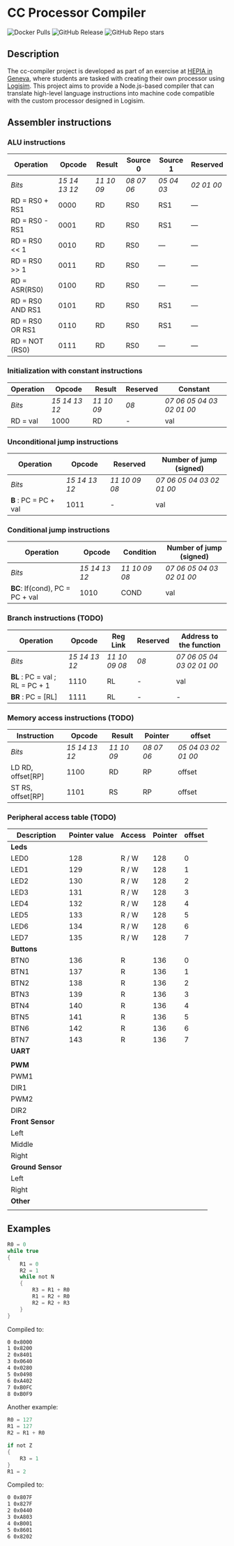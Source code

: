 # CC Processor Compiler

![Docker Pulls](https://img.shields.io/docker/pulls/canardconfit/cc-compiler)
![GitHub Release](https://img.shields.io/github/v/release/CanardConfit/cc-compiler)
![GitHub Repo stars](https://img.shields.io/github/stars/CanardConfit/cc-compiler)

## Description

The cc-compiler project is developed as part of an exercise at [HEPIA in Geneva](https://www.hesge.ch/hepia/), where students are tasked with creating their own processor using [Logisim](https://github.com/logisim-evolution/logisim-evolution). This project aims to provide a Node.js-based compiler that can translate high-level language instructions into machine code compatible with the custom processor designed in Logisim.

## Assembler instructions

### ALU instructions

| Operation        | Opcode        | Result     | Source 0   | Source 1   | Reserved   |
|------------------|---------------|------------|------------|------------|------------|
| *Bits*           | *15 14 13 12* | *11 10 09* | *08 07 06* | *05 04 03* | *02 01 00* |
| RD = RS0 + RS1   | 0000          | RD         | RS0        | RS1        | —          |
| RD = RS0 - RS1   | 0001          | RD         | RS0        | RS1        | —          |
| RD = RS0 << 1    | 0010          | RD         | RS0        | —          | —          |
| RD = RS0 >> 1    | 0011          | RD         | RS0        | —          | —          |
| RD = ASR(RS0)    | 0100          | RD         | RS0        | —          | —          |
| RD = RS0 AND RS1 | 0101          | RD         | RS0        | RS1        | —          |
| RD = RS0 OR RS1  | 0110          | RD         | RS0        | RS1        | —          |
| RD = NOT (RS0)   | 0111          | RD         | RS0        | —          | —          |

### Initialization with constant instructions

| Operation | Opcode        | Result     | Reserved | Constant                  |
|-----------|---------------|------------|----------|---------------------------|
| *Bits*    | *15 14 13 12* | *11 10 09* | *08*     | *07 06 05 04 03 02 01 00* |
| RD = val  | 1000          | RD         | -        | val                       |

### Unconditional jump instructions

| Operation             | Opcode        | Reserved      | Number of jump (signed)   |
|-----------------------|---------------|---------------|---------------------------|
| *Bits*                | *15 14 13 12* | *11 10 09 08* | *07 06 05 04 03 02 01 00* |
| **B** : PC = PC + val | 1011          | -             | val                       |

### Conditional jump instructions

| Operation                       | Opcode        | Condition     | Number of jump (signed)   |
|---------------------------------|---------------|---------------|---------------------------|
| *Bits*                          | *15 14 13 12* | *11 10 09 08* | *07 06 05 04 03 02 01 00* |
| **BC**: If(cond), PC = PC + val | 1010          | COND          | val                       |

### Branch instructions (TODO)

| Operation                       | Opcode        | Reg Link      | Reserved | Address to the function   |
|---------------------------------|---------------|---------------|----------|---------------------------|
| *Bits*                          | *15 14 13 12* | *11 10 09 08* | *08*     | *07 06 05 04 03 02 01 00* |
| **BL** : PC = val ; RL = PC + 1 | 1110          | RL            | -        | val                       |
| **BR** : PC = [RL]              | 1111          | RL            | -        | -                         |

### Memory access instructions (TODO)

| Instruction       | Opcode        | Result     | Pointer    | offset              |
|-------------------|---------------|------------|------------|---------------------|
| *Bits*            | *15 14 13 12* | *11 10 09* | *08 07 06* | *05 04 03 02 01 00* |
| LD RD, offset[RP] | 1100          | RD         | RP         | offset              |
| ST RS, offset[RP] | 1101          | RS         | RP         | offset              |

### Peripheral access table (TODO)

| Description       | Pointer value | Access | Pointer | offset |
| ----------------- | ------------- | ------ | ------- | ------ |
| **Leds**          |               |        |         |        |
| LED0              | 128           | R / W  | 128     | 0      |
| LED1              | 129           | R / W  | 128     | 1      |
| LED2              | 130           | R / W  | 128     | 2      |
| LED3              | 131           | R / W  | 128     | 3      |
| LED4              | 132           | R / W  | 128     | 4      |
| LED5              | 133           | R / W  | 128     | 5      |
| LED6              | 134           | R / W  | 128     | 6      |
| LED7              | 135           | R / W  | 128     | 7      |
| **Buttons**       |               |        |         |        |
| BTN0              | 136           | R      | 136     | 0      |
| BTN1              | 137           | R      | 136     | 1      |
| BTN2              | 138           | R      | 136     | 2      |
| BTN3              | 139           | R      | 136     | 3      |
| BTN4              | 140           | R      | 136     | 4      |
| BTN5              | 141           | R      | 136     | 5      |
| BTN6              | 142           | R      | 136     | 6      |
| BTN7              | 143           | R      | 136     | 7      |
| **UART**          |               |        |         |        |
|                   |               |        |         |        |
| **PWM**           |               |        |         |        |
| PWM1              |               |        |         |        |
| DIR1              |               |        |         |        |
| PWM2              |               |        |         |        |
| DIR2              |               |        |         |        |
| **Front Sensor**  |               |        |         |        |
| Left              |               |        |         |        |
| Middle            |               |        |         |        |
| Right             |               |        |         |        |
| **Ground Sensor** |               |        |         |        |
| Left              |               |        |         |        |
| Right             |               |        |         |        |
| **Other**         |               |        |         |        |
|                   |               |        |         |        |


## Examples

```c
R0 = 0
while true
{
    R1 = 0
    R2 = 1
    while not N
    {
        R3 = R1 + R0
        R1 = R2 + R0
        R2 = R2 + R3
    }
}
```

Compiled to:

```bash
0 0x8000
1 0x8200
2 0x8401
3 0x0640
4 0x0280
5 0x0498
6 0xA402
7 0xB0FC
8 0xB0F9
```

Another example:

```c
R0 = 127
R1 = 127
R2 = R1 + R0

if not Z
{
    R3 = 1
}
R1 = 2
```

Compiled to:

```bash
0 0x807F
1 0x827F
2 0x0440
3 0xA803
4 0xB001
5 0x8601
6 0x8202
```
